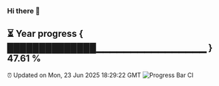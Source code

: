 ### Hi there 👋
⏳ Year progress { ██████████████▁▁▁▁▁▁▁▁▁▁▁▁▁▁▁▁ } 47.61 %
---
⏰ Updated on Mon, 23 Jun 2025 18:29:22 GMT
![Progress Bar CI](https://github.com/liununu/liununu/workflows/Progress%20Bar%20CI/badge.svg)
